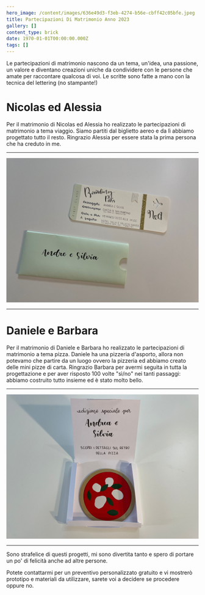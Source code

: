 ```yaml
---
hero_image: /content/images/636e49d3-f3eb-4274-b56e-cbff42c05bfe.jpeg
title: Partecipazioni Di Matrimonio Anno 2023
gallery: []
content_type: brick
date: 1970-01-01T00:00:00.000Z
tags: []
---
```


Le partecipazioni di matrimonio nascono da un tema, un'idea, una passione, un valore e diventano creazioni uniche da condividere con le persone che amate per raccontare qualcosa di voi. Le scritte sono fatte a mano con la tecnica del lettering (no stampante!)

# Nicolas ed Alessia

Per il matrimonio di Nicolas ed Alessia ho realizzato le partecipazioni di matrimonio a tema viaggio. Siamo partiti dal biglietto aereo e da lì abbiamo progettato tutto il resto. Ringrazio Alessia per essere stata la prima persona che ha creduto in me.

***

![Alessia-Nicola-partecipazioni](/content/images/d98264fc-d720-431a-b7aa-dc576804ac12.jpeg)

***

# Daniele e Barbara

Per il matrimonio di Daniele e Barbara ho realizzato le partecipazioni di matrimonio a tema pizza. Daniele ha una pizzeria d'asporto, allora non potevamo che partire da un luogo ovvero la pizzeria ed abbiamo creato delle mini pizze di carta. Ringrazio Barbara per avermi seguita in tutta la progettazione e per aver risposto 100 volte "sì/no" nei tanti passaggi: abbiamo costruito tutto insieme ed è stato molto bello.

***

![Barbara-Daniele-partecipazioni](/content/images/afef9e68-99c3-4284-9c31-0c4241d13768.jpeg)

***

Sono strafelice di questi progetti, mi sono divertita tanto e spero di portare un po' di felicità anche ad altre persone.

Potete contattarmi per un preventivo personalizzato gratuito e vi mostrerò prototipo e materiali da utilizzare, sarete voi a decidere se procedere oppure no.
